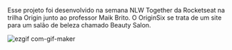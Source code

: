 Esse projeto foi desenvolvido na semana NLW Together da Rocketseat na trilha Origin junto ao professor Maik Brito.
O OriginSix se trata de um site para um salão de beleza chamado Beauty Salon.

![ezgif com-gif-maker](https://user-images.githubusercontent.com/87082271/151876870-5828c9fb-d3c0-4846-ba75-c3d8fa1042a5.gif)

